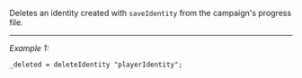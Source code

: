 Deletes an identity created with `saveIdentity` from the campaign's progress file.


---
*Example 1:*
```sqf
_deleted = deleteIdentity "playerIdentity";
```